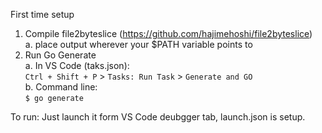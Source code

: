 First time setup
1. Compile file2byteslice (https://github.com/hajimehoshi/file2byteslice)\
    a. place output wherever your $PATH variable points to
2. Run Go Generate\
    a. In VS Code (taks.json):\
        `Ctrl + Shift + P` > `Tasks: Run Task` > `Generate and GO`\
    b. Command line:\
        `$ go generate`

To run:
Just launch it form VS Code deubgger tab, launch.json is setup.